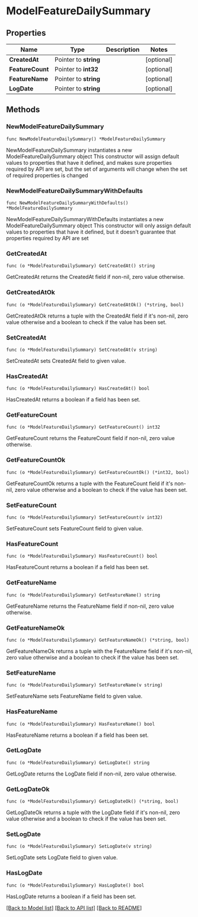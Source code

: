 # ModelFeatureDailySummary

## Properties

Name | Type | Description | Notes
------------ | ------------- | ------------- | -------------
**CreatedAt** | Pointer to **string** |  | [optional] 
**FeatureCount** | Pointer to **int32** |  | [optional] 
**FeatureName** | Pointer to **string** |  | [optional] 
**LogDate** | Pointer to **string** |  | [optional] 

## Methods

### NewModelFeatureDailySummary

`func NewModelFeatureDailySummary() *ModelFeatureDailySummary`

NewModelFeatureDailySummary instantiates a new ModelFeatureDailySummary object
This constructor will assign default values to properties that have it defined,
and makes sure properties required by API are set, but the set of arguments
will change when the set of required properties is changed

### NewModelFeatureDailySummaryWithDefaults

`func NewModelFeatureDailySummaryWithDefaults() *ModelFeatureDailySummary`

NewModelFeatureDailySummaryWithDefaults instantiates a new ModelFeatureDailySummary object
This constructor will only assign default values to properties that have it defined,
but it doesn't guarantee that properties required by API are set

### GetCreatedAt

`func (o *ModelFeatureDailySummary) GetCreatedAt() string`

GetCreatedAt returns the CreatedAt field if non-nil, zero value otherwise.

### GetCreatedAtOk

`func (o *ModelFeatureDailySummary) GetCreatedAtOk() (*string, bool)`

GetCreatedAtOk returns a tuple with the CreatedAt field if it's non-nil, zero value otherwise
and a boolean to check if the value has been set.

### SetCreatedAt

`func (o *ModelFeatureDailySummary) SetCreatedAt(v string)`

SetCreatedAt sets CreatedAt field to given value.

### HasCreatedAt

`func (o *ModelFeatureDailySummary) HasCreatedAt() bool`

HasCreatedAt returns a boolean if a field has been set.

### GetFeatureCount

`func (o *ModelFeatureDailySummary) GetFeatureCount() int32`

GetFeatureCount returns the FeatureCount field if non-nil, zero value otherwise.

### GetFeatureCountOk

`func (o *ModelFeatureDailySummary) GetFeatureCountOk() (*int32, bool)`

GetFeatureCountOk returns a tuple with the FeatureCount field if it's non-nil, zero value otherwise
and a boolean to check if the value has been set.

### SetFeatureCount

`func (o *ModelFeatureDailySummary) SetFeatureCount(v int32)`

SetFeatureCount sets FeatureCount field to given value.

### HasFeatureCount

`func (o *ModelFeatureDailySummary) HasFeatureCount() bool`

HasFeatureCount returns a boolean if a field has been set.

### GetFeatureName

`func (o *ModelFeatureDailySummary) GetFeatureName() string`

GetFeatureName returns the FeatureName field if non-nil, zero value otherwise.

### GetFeatureNameOk

`func (o *ModelFeatureDailySummary) GetFeatureNameOk() (*string, bool)`

GetFeatureNameOk returns a tuple with the FeatureName field if it's non-nil, zero value otherwise
and a boolean to check if the value has been set.

### SetFeatureName

`func (o *ModelFeatureDailySummary) SetFeatureName(v string)`

SetFeatureName sets FeatureName field to given value.

### HasFeatureName

`func (o *ModelFeatureDailySummary) HasFeatureName() bool`

HasFeatureName returns a boolean if a field has been set.

### GetLogDate

`func (o *ModelFeatureDailySummary) GetLogDate() string`

GetLogDate returns the LogDate field if non-nil, zero value otherwise.

### GetLogDateOk

`func (o *ModelFeatureDailySummary) GetLogDateOk() (*string, bool)`

GetLogDateOk returns a tuple with the LogDate field if it's non-nil, zero value otherwise
and a boolean to check if the value has been set.

### SetLogDate

`func (o *ModelFeatureDailySummary) SetLogDate(v string)`

SetLogDate sets LogDate field to given value.

### HasLogDate

`func (o *ModelFeatureDailySummary) HasLogDate() bool`

HasLogDate returns a boolean if a field has been set.


[[Back to Model list]](../README.md#documentation-for-models) [[Back to API list]](../README.md#documentation-for-api-endpoints) [[Back to README]](../README.md)


